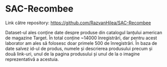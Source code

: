# SAC-Recombee

Link către repository: https://github.com/RazvanHilea/SAC-Recombee

Dataset-ul ales conține date despre produse din catalogul lanțului american de magazine Target. În total conține ~14000 înregistrări, dar pentru acest laborator am ales să folosesc doar primele 500 de înregistrări. 
În baza de date salvez id-ul de produs, numele și descrierea produsului precum și două link-uri, unul de la pagina produsului și unul de la o imagine reprezentativă a acestuia.
